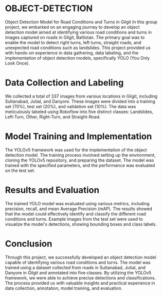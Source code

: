 # OBJECT-DETECTION
Object Detection Model for Road Conditions and Turns in Gilgit
In this group project, we embarked on an engaging journey to develop an object detection model aimed at identifying various road conditions and turns in images captured on roads in Gilgit, Baltistan. The primary goal was to enable the model to detect right turns, left turns, straight roads, and unexpected road conditions such as landslides. This project provided us with hands-on experience in data gathering, data labeling, and the implementation of object detection models, specifically YOLO (You Only Look Once).

# Data Collection and Labeling
We collected a total of 337 images from various locations in Gilgit, including Sultanabad, Jutial, and Danyore. These images were divided into a training set (70%), test set (20%), and validation set (10%). The data was meticulously labeled using Roboflow into five distinct classes: Landslides, Left-Turn, Other, Right-Turn, and Straight-Road.

# Model Training and Implementation
The YOLOv5 framework was used for the implementation of the object detection model. The training process involved setting up the environment, cloning the YOLOv5 repository, and preparing the dataset. The model was trained with the specified parameters, and the performance was evaluated on the test set.

# Results and Evaluation
The trained YOLO model was evaluated using various metrics, including precision, recall, and mean Average Precision (mAP). The results showed that the model could effectively identify and classify the different road conditions and turns. Example images from the test set were used to visualize the model's detections, showing bounding boxes and class labels.

# Conclusion
Through this project, we successfully developed an object detection model capable of identifying various road conditions and turns. The model was trained using a dataset collected from roads in Sultanabad, Jutial, and Danyore in Gilgit and annotated into five classes. By utilizing the YOLOv5 framework, we were able to achieve precise detections and classifications. The process provided us with valuable insights and practical experience in data collection, annotation, model training, and evaluation.
